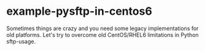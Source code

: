 # example-pysftp-in-centos6
Sometimes things are crazy and you need some legacy implementations for old platforms. Let's try to overcome old CentOS/RHEL6 limitations in Python sftp-usage.
